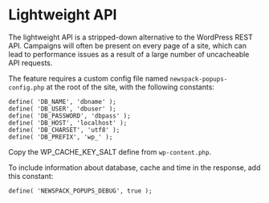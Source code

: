 # Lightweight API

The lightweight API is a stripped-down alternative to the WordPress REST API. Campaigns will often be present on every page of a site, which can lead to performance issues as a result of a large number of uncacheable API requests.

The feature requires a custom config file named `newspack-popups-config.php` at the root of the site, with the following constants:

```
define( 'DB_NAME', 'dbname' );
define( 'DB_USER', 'dbuser' );
define( 'DB_PASSWORD', 'dbpass' );
define( 'DB_HOST', 'localhost' );
define( 'DB_CHARSET', 'utf8' );
define( 'DB_PREFIX', 'wp_' );
```

Copy the WP_CACHE_KEY_SALT define from `wp-content.php`.

To include information about database, cache and time in the response, add this constant:

```
define( 'NEWSPACK_POPUPS_DEBUG', true );
```

